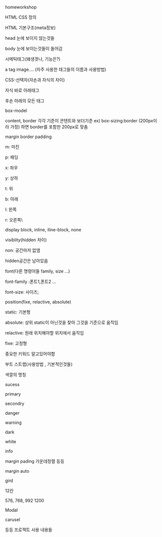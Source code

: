 homeworkshop

HTML CSS 정의

HTML 기본구조(meta정보)

head 눈에 보이지 않는것들

body 눈에 보이는것들이 들어감

시메틱태그(왜생겻나, 기능은?)

a tag image.... (자주 사용한 태그들의 이름과 사용방법)

CSS-선택자(자손과 자식의 차이)

자식 바로 아래태그

후손 아래의 모든 태그

box-model

content, border 각각 기준이 콘텐트와 보더기준 ex) box-sizing:border (200px이라 가정) 하면 border를 포함한 200px로 맞춤



margin border padding

m: 마진

p: 패딩

x: 좌우

y: 상하

t: 위

b: 아래

l: 왼쪽

r: 오른쪽\



display block, inline, iline-block, none



visiblity(hidden 차이)

non: 공간마저 없앰

hidden공간은 남아있음



font(다른 명령어들 family, size ...)

font-family :폰트1,폰트2 ...

font-size: 사이즈;



position(fixe, relactive, absolute)

static: 기본형

absolute: 상위 static이 아닌것을 찾아 그것을 기준으로 움직임

relactive: 원래 위치해야할 위치에서 움직임

fixe: 고정형





중요한 키워드 알고있어야함

부트 스트랩(사용방법 , 기본적인것들)

색깔의 명칭

sucess

primary

secondry

danger

warning

dark

white

info



margin pading 가운데정렬 등등

margin auto

gird

12칸

576, 768, 992 1200



Modal

carusel

등등 프로젝트 사용 내용들

